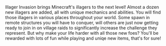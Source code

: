 Illager Invasion brings Minecraft's illagers to the next level! Almost a dozen new illagers are added, all with unique mechanics and abilities. You will find those illagers in various places throughout your world. Some spawn in remote structures you will have to conquer, will others are just now getting ready to join in on village raids to significantly increase the challenge they represent. But why make your life harder with all those new foes? You'll be rewarded with lots of fun while playing and uniqe new items, that's for sure!